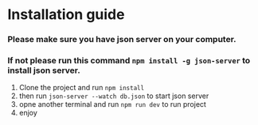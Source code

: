 # Installation guide

### Please make sure you have json server on your computer. 
### If not please run this command  `npm install -g json-server` to install json server.

1. Clone the project and run `npm install`
2. then run `json-server --watch db.json` to start json server
3. opne another terminal and run `npm run dev` to run project
4. enjoy
